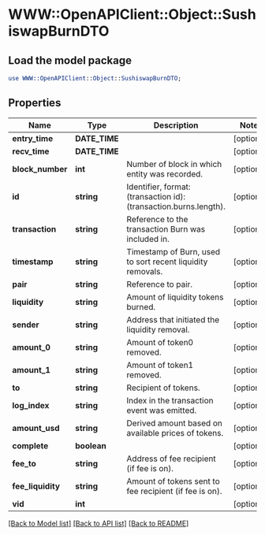 # WWW::OpenAPIClient::Object::SushiswapBurnDTO

## Load the model package
```perl
use WWW::OpenAPIClient::Object::SushiswapBurnDTO;
```

## Properties
Name | Type | Description | Notes
------------ | ------------- | ------------- | -------------
**entry_time** | **DATE_TIME** |  | [optional] 
**recv_time** | **DATE_TIME** |  | [optional] 
**block_number** | **int** | Number of block in which entity was recorded. | [optional] 
**id** | **string** | Identifier, format: (transaction id):(transaction.burns.length). | [optional] 
**transaction** | **string** | Reference to the transaction Burn was included in. | [optional] 
**timestamp** | **string** | Timestamp of Burn, used to sort recent liquidity removals. | [optional] 
**pair** | **string** | Reference to pair. | [optional] 
**liquidity** | **string** | Amount of liquidity tokens burned. | [optional] 
**sender** | **string** | Address that initiated the liquidity removal. | [optional] 
**amount_0** | **string** | Amount of token0 removed. | [optional] 
**amount_1** | **string** | Amount of token1 removed. | [optional] 
**to** | **string** | Recipient of tokens. | [optional] 
**log_index** | **string** | Index in the transaction event was emitted. | [optional] 
**amount_usd** | **string** | Derived amount based on available prices of tokens. | [optional] 
**complete** | **boolean** |  | [optional] 
**fee_to** | **string** | Address of fee recipient (if fee is on). | [optional] 
**fee_liquidity** | **string** | Amount of tokens sent to fee recipient (if fee is on). | [optional] 
**vid** | **int** |  | [optional] 

[[Back to Model list]](../README.md#documentation-for-models) [[Back to API list]](../README.md#documentation-for-api-endpoints) [[Back to README]](../README.md)


